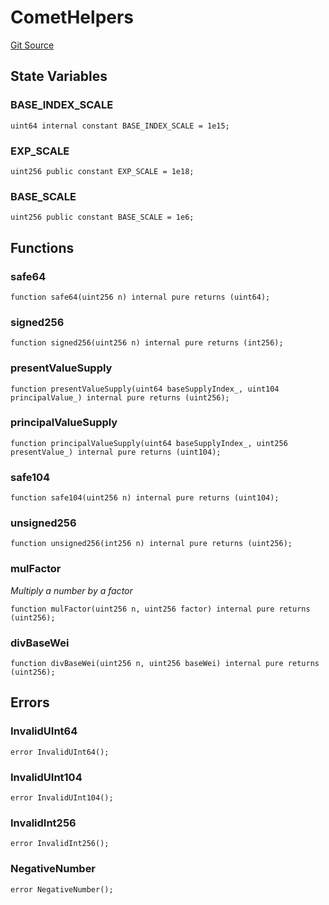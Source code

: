 # CometHelpers
[Git Source](https://github.com/larrythecucumber321/protocol/blob/77d337b8595ba96d069ded321419b36a61984170/contracts/plugins/assets/compoundv3/CometHelpers.sol)


## State Variables
### BASE_INDEX_SCALE

```solidity
uint64 internal constant BASE_INDEX_SCALE = 1e15;
```


### EXP_SCALE

```solidity
uint256 public constant EXP_SCALE = 1e18;
```


### BASE_SCALE

```solidity
uint256 public constant BASE_SCALE = 1e6;
```


## Functions
### safe64


```solidity
function safe64(uint256 n) internal pure returns (uint64);
```

### signed256


```solidity
function signed256(uint256 n) internal pure returns (int256);
```

### presentValueSupply


```solidity
function presentValueSupply(uint64 baseSupplyIndex_, uint104 principalValue_) internal pure returns (uint256);
```

### principalValueSupply


```solidity
function principalValueSupply(uint64 baseSupplyIndex_, uint256 presentValue_) internal pure returns (uint104);
```

### safe104


```solidity
function safe104(uint256 n) internal pure returns (uint104);
```

### unsigned256


```solidity
function unsigned256(int256 n) internal pure returns (uint256);
```

### mulFactor

*Multiply a number by a factor*


```solidity
function mulFactor(uint256 n, uint256 factor) internal pure returns (uint256);
```

### divBaseWei


```solidity
function divBaseWei(uint256 n, uint256 baseWei) internal pure returns (uint256);
```

## Errors
### InvalidUInt64

```solidity
error InvalidUInt64();
```

### InvalidUInt104

```solidity
error InvalidUInt104();
```

### InvalidInt256

```solidity
error InvalidInt256();
```

### NegativeNumber

```solidity
error NegativeNumber();
```

